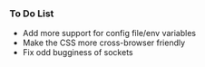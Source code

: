 ### To Do List
- Add more support for config file/env variables
- Make the CSS more cross-browser friendly
- Fix odd bugginess of sockets